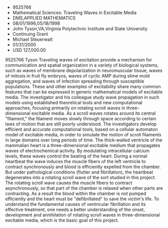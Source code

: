
* 9525766
* Mathematical Sciences: Traveling Waves in Excitable Media
* DMS,APPLIED MATHEMATICS
* 08/01/1996,05/18/1998
* John Tyson,VA,Virginia Polytechnic Institute and State University
* Continuing Grant
* Michael Steuerwalt
* 01/31/2000
* USD 127,000.00

9525766 Tyson Traveling waves of excitation provide a mechanism for
communication and spatial organization in a variety of biological systems, such
as waves of membrane depolarization in neuromuscular tissue, waves of mitosis in
fruit fly embryos, waves of cyclic AMP during slime mold aggregation, and waves
of infection spreading through susceptible populations. These and other examples
of excitability share many common features that can be expressed in generic
mathematical models of excitable media. The investigator and his colleague study
wave propagation in such models using established theoretical tools and new
computational approaches, focusing primarily on rotating scroll waves in three-
dimensional excitable media. As a scroll waves rotates around its central
"filament," the filament moves slowly through space according to certain laws of
motion that are still poorly understood. The investigators develop efficient and
accurate computational tools, based on a cellular automaton model of excitable
media, in order to simulate the motion of scroll filaments in large domains over
long periods of time. The thick-walled ventricle of the mammalian heart is a
three-dimensional excitable medium that propagates waves of electrochemical
activity. By modulating intracellular calcium levels, these waves control the
beating of the heart. During a normal heartbeat the wave induces the muscle
fibers of the left ventricle to contract synchronously and blood is efficiently
expelled from the chamber. But under pathological conditions (flutter and
fibrillation), the heartbeat degenerates into a rotating scroll wave of the sort
studied in this project. The rotating scroll wave causes the muscle fibers to
contract asynchronously, so that part of the chamber is relaxed when other parts
are contracting. As a result the blood within the chamber is not pumped
efficiently and the heart must be "defibrillated" to save the victim's life. To
understand the fundamental causes of ventricular fibrillation and its effective
treatment, one needs a better understanding of the onset, development and
annihilation of rotating scroll waves in three-dimensional excitable media,
which is the basic goal of this project.

